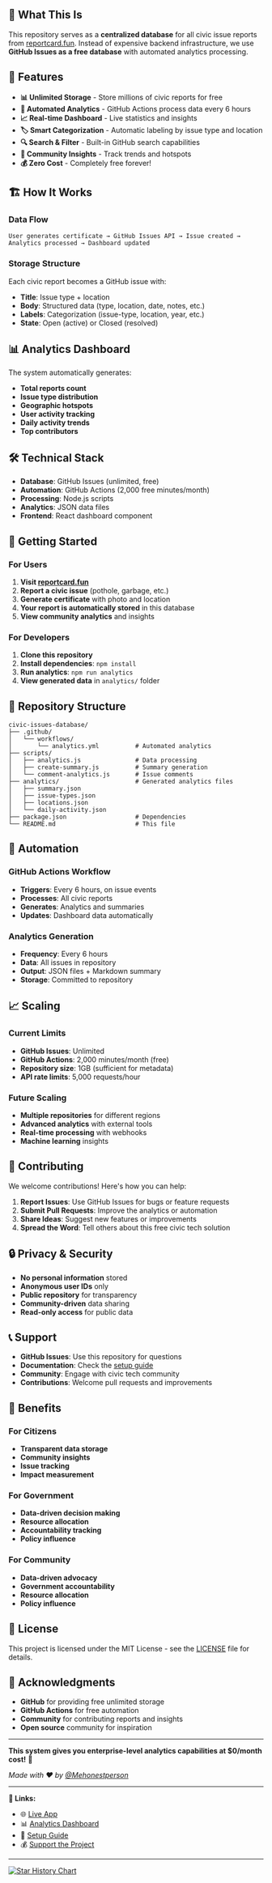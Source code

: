 ## 🎯 What This Is

This repository serves as a **centralized database** for all civic issue reports from [reportcard.fun](https://reportcard.fun). Instead of expensive backend infrastructure, we use **GitHub Issues as a free database** with automated analytics processing.

## 🚀 Features

- **📊 Unlimited Storage** - Store millions of civic reports for free
- **🤖 Automated Analytics** - GitHub Actions process data every 6 hours
- **📈 Real-time Dashboard** - Live statistics and insights
- **🏷️ Smart Categorization** - Automatic labeling by issue type and location
- **🔍 Search & Filter** - Built-in GitHub search capabilities
- **📱 Community Insights** - Track trends and hotspots
- **💰 Zero Cost** - Completely free forever!

## 🏗️ How It Works

### Data Flow
```
User generates certificate → GitHub Issues API → Issue created → Analytics processed → Dashboard updated
```

### Storage Structure
Each civic report becomes a GitHub issue with:
- **Title**: Issue type + location
- **Body**: Structured data (type, location, date, notes, etc.)
- **Labels**: Categorization (issue-type, location, year, etc.)
- **State**: Open (active) or Closed (resolved)

## 📊 Analytics Dashboard

The system automatically generates:
- **Total reports count**
- **Issue type distribution**
- **Geographic hotspots**
- **User activity tracking**
- **Daily activity trends**
- **Top contributors**

## 🛠️ Technical Stack

- **Database**: GitHub Issues (unlimited, free)
- **Automation**: GitHub Actions (2,000 free minutes/month)
- **Processing**: Node.js scripts
- **Analytics**: JSON data files
- **Frontend**: React dashboard component

## 🚀 Getting Started

### For Users
1. **Visit [reportcard.fun](https://reportcard.fun)**
2. **Report a civic issue** (pothole, garbage, etc.)
3. **Generate certificate** with photo and location
4. **Your report is automatically stored** in this database
5. **View community analytics** and insights

### For Developers
1. **Clone this repository**
2. **Install dependencies**: `npm install`
3. **Run analytics**: `npm run analytics`
4. **View generated data** in `analytics/` folder

## 📁 Repository Structure

```
civic-issues-database/
├── .github/
│   └── workflows/
│       └── analytics.yml          # Automated analytics
├── scripts/
│   ├── analytics.js               # Data processing
│   ├── create-summary.js          # Summary generation
│   └── comment-analytics.js       # Issue comments
├── analytics/                     # Generated analytics files
│   ├── summary.json
│   ├── issue-types.json
│   ├── locations.json
│   └── daily-activity.json
├── package.json                   # Dependencies
└── README.md                      # This file
```

## 🔧 Automation

### GitHub Actions Workflow
- **Triggers**: Every 6 hours, on issue events
- **Processes**: All civic reports
- **Generates**: Analytics and summaries
- **Updates**: Dashboard data automatically

### Analytics Generation
- **Frequency**: Every 6 hours
- **Data**: All issues in repository
- **Output**: JSON files + Markdown summary
- **Storage**: Committed to repository

## 📈 Scaling

### Current Limits
- **GitHub Issues**: Unlimited
- **GitHub Actions**: 2,000 minutes/month (free)
- **Repository size**: 1GB (sufficient for metadata)
- **API rate limits**: 5,000 requests/hour

### Future Scaling
- **Multiple repositories** for different regions
- **Advanced analytics** with external tools
- **Real-time processing** with webhooks
- **Machine learning** insights

## 🤝 Contributing

We welcome contributions! Here's how you can help:

1. **Report Issues**: Use GitHub Issues for bugs or feature requests
2. **Submit Pull Requests**: Improve the analytics or automation
3. **Share Ideas**: Suggest new features or improvements
4. **Spread the Word**: Tell others about this free civic tech solution

## 🔒 Privacy & Security

- **No personal information** stored
- **Anonymous user IDs** only
- **Public repository** for transparency
- **Community-driven** data sharing
- **Read-only access** for public data

## 📞 Support

- **GitHub Issues**: Use this repository for questions
- **Documentation**: Check the [setup guide](GITHUB_SETUP.md)
- **Community**: Engage with civic tech community
- **Contributions**: Welcome pull requests and improvements

## 🎉 Benefits

### For Citizens
- **Transparent data storage**
- **Community insights**
- **Issue tracking**
- **Impact measurement**

### For Government
- **Data-driven decision making**
- **Resource allocation**
- **Accountability tracking**
- **Policy influence**

### For Community
- **Data-driven advocacy**
- **Government accountability**
- **Resource allocation**
- **Policy influence**

## 📄 License

This project is licensed under the MIT License - see the [LICENSE](LICENSE) file for details.

## 🙏 Acknowledgments

- **GitHub** for providing free unlimited storage
- **GitHub Actions** for free automation
- **Community** for contributing reports and insights
- **Open source** community for inspiration

---

**This system gives you enterprise-level analytics capabilities at $0/month cost!** 🎯

*Made with ❤️ by [@Mehonestperson](https://twitter.com/Mehonestperson)*

---

**🔗 Links:**
- 🌐 [Live App](https://reportcard.fun)
- 📊 [Analytics Dashboard](https://github.com/ScienceArtist/civic-issues-database/blob/main/analytics/summary.md)
- 🚀 [Setup Guide](GITHUB_SETUP.md)
- 💰 [Support the Project](https://buymeacoffee.com/mehonestperson)

---

[![Star History Chart](https://api.star-history.com/svg?repos=ScienceArtist/reportcard.fun&type=Date)](https://star-history.com/#ScienceArtist/reportcard.fun&Date)
